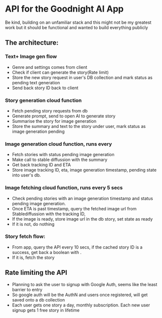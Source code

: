 # API for the Goodnight AI App

Be kind, building on an unfamiliar stack and this might not be my greatest work but it should be functional and wanted to build everything publicly

## The architecture: 

### Text+ Image gen flow
* Genre and settings comes from client
* Check if client can generate the story(Rate limit)
* Store the new story request in user's DB collection and mark status as pending text generation
* Send back story ID back to client

### Story generation cloud function
* Fetch pending story requests from db
* Generate prompt, send to open AI to generate story
* Summarise the story for image generation
* Store the summary and text to the story under user, mark status as image generation pending

### Image generation cloud function, runs every 
* Fetch stories with status pending image generation
* Make call to stable diffussion with the summary
* Get back tracking ID and ETA
* Store image tracking ID, eta, image generation timestamp, pending state into user's db.

### Image fetching cloud function, runs every 5 secs
* Check pending stories with an image generation timestamp and status pending image generation. 
* Once ETA is past timestamp, query the fetched image url from Stablediffussion with the tracking ID,
* If the image is ready, store image url in the db story, set state as ready
* If it is not, do nothing

### Story fetch flow:
* From app, query the API every 10 secs, if the cached story ID is a success, get back a boolean with .
* If it is, fetch the story


## Rate limiting the API

* Planning to ask the user to signup with Google Auth, seems like the least barrier to entry
* So google auth will be the AuthN and users once registered, will get saved onto a db collection
* Each user gets one story a day, monthly subscription. Each new user signup gets 1 free story in lifetime
